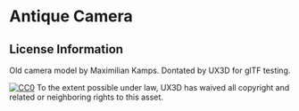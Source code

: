# Antique Camera

## License Information

Old camera model by Maximilian Kamps.
Dontated by UX3D for glTF testing.

[![CC0](http://i.creativecommons.org/p/zero/1.0/88x31.png)](http://creativecommons.org/publicdomain/zero/1.0/)
To the extent possible under law, UX3D has waived all copyright and related or neighboring rights to this asset.

